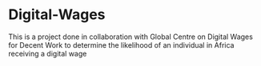 # Digital-Wages
This is a project done in collaboration with Global Centre on Digital Wages for Decent Work to determine the likelihood of an individual in Africa receiving a digital wage
